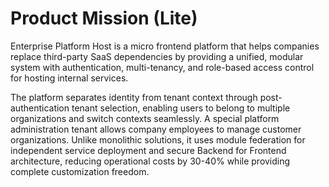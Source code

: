 # Product Mission (Lite)

Enterprise Platform Host is a micro frontend platform that helps companies replace third-party SaaS dependencies by providing a unified, modular system with authentication, multi-tenancy, and role-based access control for hosting internal services.

The platform separates identity from tenant context through post-authentication tenant selection, enabling users to belong to multiple organizations and switch contexts seamlessly. A special platform administration tenant allows company employees to manage customer organizations. Unlike monolithic solutions, it uses module federation for independent service deployment and secure Backend for Frontend architecture, reducing operational costs by 30-40% while providing complete customization freedom.